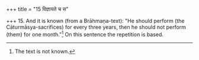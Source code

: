 +++
title = "15 विज्ञायते च स"

+++
15. And it is known (from a Brāhmaṇa-text): "He should perform (the Cāturmāsya-sacrifices) for every three years, then he should not perform (them) for one month."[^1] On this sentence the repetition is based.  


[^1]: The text is not known. 
